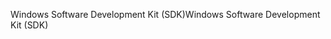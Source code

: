 <span data-ttu-id="fd0c4-101">Windows Software Development Kit (SDK)</span><span class="sxs-lookup"><span data-stu-id="fd0c4-101">Windows Software Development Kit (SDK)</span></span>